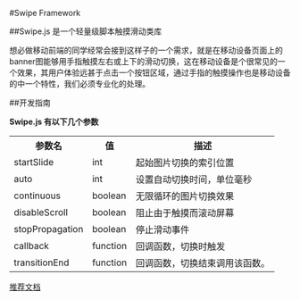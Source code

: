 #Swipe Framework

##Swipe.js 是一个轻量级脚本触摸滑动类库

想必做移动前端的同学经常会接到这样子的一个需求，就是在移动设备页面上的banner图能够用手指触摸左右或上下的滑动切换，这在移动设备是个很常见的一个效果，其用户体验远甚于点击一个按钮区域，通过手指的触摸操作也是移动设备的中一个特性，我们必须专业化的处理。

##开发指南

**Swipe.js 有以下几个参数**
<table>
<tr>
    <th>参数名</th><th>值</th><th>描述</th>
</tr>
<tr>
    <td>startSlide</td>
    <td>int</td>
    <td>起始图片切换的索引位置</td>
</tr>
<tr>
    <td>auto</td>
    <td>int</td>
    <td>设置自动切换时间，单位毫秒</td>
</tr>
<tr>
    <td>continuous</td>
    <td>boolean</td>
    <td>无限循环的图片切换效果</td>
</tr>
<tr>
    <td>disableScroll</td>
    <td>boolean</td>
    <td>阻止由于触摸而滚动屏幕</td>
</tr>
<tr>
    <td>stopPropagation</td>
    <td>boolean</td>
    <td>停止滑动事件</td>
</tr>
<tr>
    <td>callback</td>
    <td>function</td>
    <td>回调函数，切换时触发</td>
</tr>
<tr>
    <td>transitionEnd</td>
    <td>function</td>
    <td>回调函数，切换结束调用该函数。</td>
</tr>
</table>

[推荐文档](http://www.jiawin.com/swipe-mobile-touch-slider)